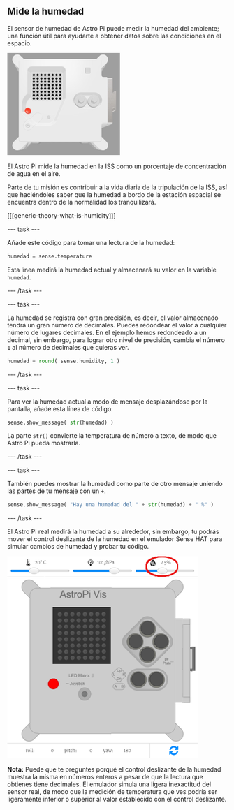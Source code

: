 ## Mide la humedad

El sensor de humedad de Astro Pi puede medir la humedad del ambiente; una función útil para ayudarte a obtener datos sobre las condiciones en el espacio.

![El emulador HAT Trinket Sense ejecutando un programa de ejemplo que desplaza el texto Astro PI a través de la matriz LED en letras blancas](images/M0_3.gif)

El Astro Pi mide la humedad en la ISS como un porcentaje de concentración de agua en el aire.

Parte de tu misión es contribuir a la vida diaria de la tripulación de la ISS, así que haciéndoles saber que la humedad a bordo de la estación espacial se encuentra dentro de la normalidad los tranquilizará.

[[[generic-theory-what-is-humidity]]]

--- task ---

Añade este código para tomar una lectura de la humedad:

```python
humedad = sense.temperature
```

Esta línea medirá la humedad actual y almacenará su valor en la variable `humedad`.

--- /task ---

--- task ---

La humedad se registra con gran precisión, es decir, el valor almacenado tendrá un gran número de decimales. Puedes redondear el valor a cualquier número de lugares decimales. En el ejemplo hemos redondeado a un decimal, sin embargo, para lograr otro nivel de precisión, cambia el número `1` al número de decimales que quieras ver.

```python
humedad = round( sense.humidity, 1 )
```

--- /task ---

--- task ---

Para ver la humedad actual a modo de mensaje desplazándose por la pantalla, añade esta línea de código:

```python
sense.show_message( str(humedad) )
```

La parte `str()` convierte la temperatura de número a texto, de modo que Astro Pi pueda mostrarla.

--- /task ---

--- task ---

También puedes mostrar la humedad como parte de otro mensaje uniendo las partes de tu mensaje con un `+`.

```python
sense.show_message( "Hay una humedad del " + str(humedad) + " %" )
```

--- /task ---

El Astro Pi real medirá la humedad a su alrededor, sin embargo, tu podrás mover el control deslizante de la humedad en el emulador Sense HAT para simular cambios de humedad y probar tu código.

![Una captura de pantalla etiquetada del emulador Sense HAT con la ventana de código a la izquierda y el emulador a la derecha. El control deslizante que se usa para ajustar la humedad está encerrado en un círculo en la esquina superior derecha](images/humidity-slider.png)

**Nota:** Puede que te preguntes porqué el control deslizante de la humedad muestra la misma en números enteros a pesar de que la lectura que obtienes tiene decimales. El emulador simula una ligera inexactitud del sensor real, de modo que la medición de temperatura que ves podría ser ligeramente inferior o superior al valor establecido con el control deslizante.
